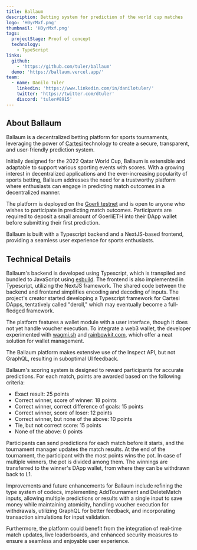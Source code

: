 ```yaml
---
title: Ballaum
description: Betting system for prediction of the world cup matches
logo: 'H0yrMxf.png'
thumbnail: 'H0yrMxf.png'
tags:
  projectStage: Proof of concept
  technology:
    - TypeScript
links:
  github:
    - 'https://github.com/tuler/ballaum'
  demo: 'https://ballaum.vercel.app/'
team:
  - name: Danilo Tuler
    linkedin: 'https://www.linkedin.com/in/danilotuler/'
    twitter: 'https://twitter.com/dtuler'
    discord: 'tuler#8915'
---
```


## About Ballaum

Ballaum is a decentralized betting platform for sports tournaments, leveraging
the power of [Cartesi](https://cartesi.io/) technology to create a secure,
transparent, and user-friendly prediction system.

Initially designed for the 2022 Qatar World Cup, Ballaum is extensible and
adaptable to support various sporting events with scores. With a growing
interest in decentralized applications and the ever-increasing popularity of
sports betting, Ballaum addresses the need for a trustworthy platform where
enthusiasts can engage in predicting match outcomes in a decentralized manner.

The platform is deployed on the [Goerli testnet](https://ballaum.vercel.app/)
and is open to anyone who wishes to participate in predicting match outcomes.
Participants are required to deposit a small amount of GoerliETH into their DApp
wallet before submitting their first prediction.

Ballaum is built with a Typescript backend and a NextJS-based frontend,
providing a seamless user experience for sports enthusiasts.

## Technical Details

Ballaum's backend is developed using Typescript, which is transpiled and bundled
to JavaScript using [esbuild](https://esbuild.github.io/). The frontend is also
implemented in Typescript, utilizing the NextJS framework. The shared code
between the backend and frontend simplifies encoding and decoding of inputs. The
project's creator started developing a Typescript framework for Cartesi DApps,
tentatively called "deroll," which may eventually become a full-fledged
framework.

The platform features a wallet module with a user interface, though it does not
yet handle voucher execution. To integrate a web3 wallet, the developer
experimented with [wagmi.sh](https://wagmi.sh/) and
[rainbowkit.com](https://www.rainbowkit.com/), which offer a neat solution for
wallet management.

The Ballaum platform makes extensive use of the Inspect API, but not GraphQL,
resulting in suboptimal UI feedback.

Ballaum's scoring system is designed to reward participants for accurate
predictions. For each match, points are awarded based on the following criteria:

- Exact result: 25 points
- Correct winner, score of winner: 18 points
- Correct winner, correct difference of goals: 15 points
- Correct winner, score of loser: 12 points
- Correct winner, but none of the above: 10 points
- Tie, but not correct score: 15 points
- None of the above: 0 points

Participants can send predictions for each match before it starts, and the
tournament manager updates the match results. At the end of the tournament, the
participant with the most points wins the pot. In case of multiple winners, the
pot is divided among them. The winnings are transferred to the winner's DApp
wallet, from where they can be withdrawn back to L1.

Improvements and future enhancements for Ballaum include refining the type
system of codecs, implementing AddTournament and DeleteMatch inputs, allowing
multiple predictions or results with a single input to save money while
maintaining atomicity, handling voucher execution for withdrawals, utilizing
GraphQL for better feedback, and incorporating transaction simulations for input
validation.

Furthermore, the platform could benefit from the integration of real-time match
updates, live leaderboards, and enhanced security measures to ensure a seamless
and enjoyable user experience.

